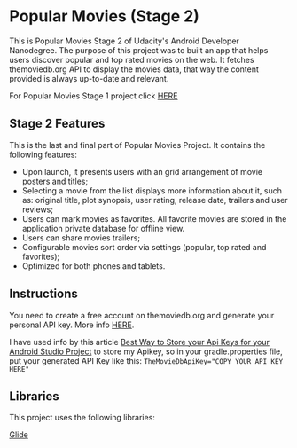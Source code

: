 # Popular Movies (Stage 2)

This is Popular Movies Stage 2 of Udacity's Android Developer Nanodegree.
The purpose of this project was to built an app that helps users discover popular and top rated movies on the web.
It fetches themoviedb.org API to display the movies data, that way the content provided is always up-to-date and relevant.

For Popular Movies Stage 1 project click [HERE](https://github.com/Redjack1888/AND_Popular_Movies_Stage1)

## Stage 2 Features

This is the last and final part of Popular Movies Project.
It contains the following features:

- Upon launch, it presents users with an grid arrangement of movie posters and titles;
- Selecting a movie from the list displays more information about it, such as: original title, plot synopsis, user rating, release date, trailers and user reviews;
- Users can mark movies as favorites. All favorite movies are stored in the application private database for offline view.
- Users can share movies trailers;
- Configurable movies sort order via settings (popular, top rated and favorites);
- Optimized for both phones and tablets.


## Instructions

You need to create a free account on themoviedb.org and generate your personal API key. More info [HERE](https://www.themoviedb.org/documentation/api).

I have used info by this article [Best Way to Store your Api Keys for your Android Studio Project](https://technobells.com/best-way-to-store-your-api-keys-for-your-android-studio-project-e4b5e8bb7d23) to store my Apikey, so in your gradle.properties file, put your generated API Key like this: `TheMovieDbApiKey="COPY YOUR API KEY HERE"`

## Libraries

This project uses the following libraries:

[Glide](https://github.com/bumptech/glide)
